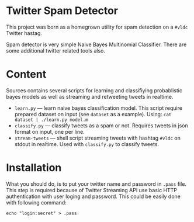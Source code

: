 Twitter Spam Detector
=====================
This project was born as a homegrown utility for spam detection on a `#vldc` Twitter hastag.

Spam detector is very simple Naive Bayes Multinomial Classifier. There are some additional
twitter related tools also.

Content
=======
Sources contains several scripts for learning and classifiying probablistic bayes models as well as
streaming and retweeting tweets in realtime.

* `learn.py` — learn naive bayes classification model. This script require prepared dataset on input
(see `dataset` as a example). Using: `cat dataset | ./learn.py model.m`
* `classify.py` — classify tweets as a spam or not. Requires tweets in json format on input, one per line. 
* `stream-tweets` — shell script streaming tweets with hashtag `#vldc` on stdout in realtime. Used with `classify.py` to classify tweets.

Installation
============
What you should do, is to put your twitter name and password in `.pass` file. This step is
required because of Twitter Streaming API use basic HTTP authentication with user loging and password.
This could be easily done with following command:

	echo "login:secret" > .pass